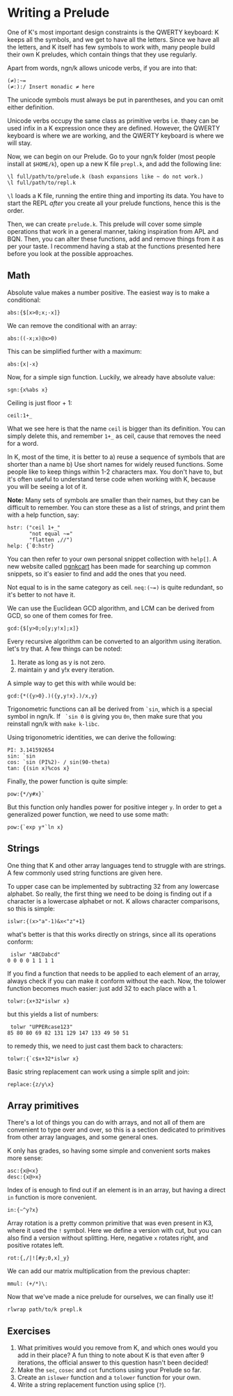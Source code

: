 # Writing a Prelude
One of K's most important design constraints is the QWERTY keyboard: K keeps all the symbols,
and we get to have all the letters. Since we have all the letters, and K itself has few
symbols to work with, many people build their own K preludes, which contain things that they use
regularly. 

Apart from words, ngn/k allows unicode verbs, if you are into that:
```
(≠):~=
(≠:):/ Insert monadic ≠ here
```
The unicode symbols must always be put in parentheses, and you can omit either definition. 

Unicode verbs occupy the same class as primitive verbs i.e. thaey can be used infix in a K expression once they
are defined. However, the QWERTY keyboard is where we are working, and the QWERTY keyboard is where we will stay.

Now, we can begin on our Prelude. Go to your ngn/k folder (most people install at `$HOME/k`), 
open up a new K file `prepl.k`, and add the following line:
```
\l full/path/to/prelude.k (bash expansions like ~ do not work.)
\l full/path/to/repl.k
```
`\l` loads a K file, running the entire thing and importing its data. You have to start the REPL *after* you create
all your prelude functions, hence this is the order.

Then, we can create `prelude.k`. This prelude will cover some simple operations that work in a general manner,
taking inspiration from APL and BQN. Then, you can alter these functions, add and remove things from it as per your 
taste. I recommend having a stab at the functions presented here before you look at the possible approaches.

## Math
Absolute value makes a number positive. The easiest way is to make a conditional:
```
abs:{$[x>0;x;-x]}
```
We can remove the conditional with an array:
```
abs:((-x;x)@x>0)
```
This can be simplified further with a maximum:
```
abs:{x|-x}
```
Now, for a simple sign function. Luckily, we already have absolute value:
```
sgn:{x%abs x}
```
Ceiling is just floor + 1:
```
ceil:1+_
```
What we see here is that the name `ceil` is bigger than its definition. You can simply delete this, and remember `1+_` as ceil,
cause that removes the need for a word. 

In K, most of the time, it is better to 
a) reuse a sequence of symbols that are shorter than a name
b) Use short names for widely reused functions. Some people like to keep things within 1-2 characters max. You don't have to,
   but it's often useful to understand terse code when working with K, because you will be seeing a lot of it.

**Note:** Many sets of symbols are smaller than their names, but they can be difficult to remember. You can store these as a 
list of strings, and print them with a help function, say:

```
hstr: ("ceil 1+_"
       "not equal ~="
       "flatten ,//")
help: {`0:hstr}
```

You can then refer to your own personal snippet collection with `help[]`. A new website called 
[ngnkcart](https://secwang.github.io/ngnkcart) has been made for searching up common snippets, so it's easier to find and add
the ones that you need.

Not equal to is in the same category as ceil. `neq:(~=)` is quite redundant, so it's better to not have it.

We can use the Euclidean GCD algorithm, and LCM can be derived from GCD, so one of them comes for free.
```
gcd:{$[y>0;o[y;y!x];x]}
```
Every recursive algorithm can be converted to an algorithm using iteration. let's try that. A few things can be noted:
1. Iterate as long as y is not zero.
2. maintain y and y!x every iteration.

A simple way to get this with while would be:

```
gcd:{*({y>0}.)({y,y!x}.)/x,y}
```

Trigonometric functions can all be derived from `` `sin ``, which is a special symbol in ngn/k. If `` `sin 0`` is giving you 
`0n`, then make sure that you reinstall ngn/k with `make k-libc`.

Using trigonometric identities, we can derive the following:
```
PI: 3.141592654
sin: `sin
cos: `sin (PI%2)- / sin(90-theta)
tan: {(sin x)%cos x}
```

Finally, the power function is quite simple:
```
pow:{*/y#x}`
```
But this function only handles power for positive integer `y`. In order to get a generalized power function, we need to use 
some math:
```
pow:{`exp y*`ln x}
```

## Strings
One thing that K and other array languages tend to struggle with are strings. A few commonly used string functions are given 
here.

To upper case can be implemented by subtracting 32 from any lowercase alphabet. So really, the first thing we need to be doing 
is finding out if a character is a lowercase alphabet or not. K allows character comparisons, so this is simple:
```
islwr:{(x>"a"-1)&x<"z"+1}
```
what's better is that this works directly on strings, since all its operations conform:
```
 islwr "ABCDabcd"
0 0 0 0 1 1 1 1 
```
If you find a function that needs to be applied to each element of an array, always check if you can make it conform without the
each. Now, the tolower function becomes much easier: just add 32 to each place with a 1.
```
tolwr:{x+32*islwr x}
```
but this yields a list of numbers:
```
 tolwr "UPPERcase123"
85 80 80 69 82 131 129 147 133 49 50 51
```
to remedy this, we need to just cast them back to characters:
```
tolwr:{`c$x+32*islwr x}
```

Basic string replacement can work using a simple split and join:
```
replace:{z/y\x}
```

## Array primitives

There's a lot of things you can do with arrays, and not all of them are convenient to type over and over, so this is a section
dedicated to primitives from other array languages, and some general ones.

K only has grades, so having some simple and convenient sorts makes more sense:
```
asc:{x@<x}
desc:{x@>x}
```

Index of is enough to find out if an element is in an array, but having a direct `in` function is more convenient.
```
in:{~^y?x}
```

Array rotation is a pretty common primitive that was even present in K3, where it used the `!` symbol. Here we define a version
with cut, but you can also find a version without splitting. Here, negative `x` rotates right, and positive rotates left.
```
rot:{,/|![#y;0,x]_y}
```

We can add our matrix multiplication from the previous chapter:
```
mmul: (+/*)\:
```

Now that we've made a nice prelude for ourselves, we can finally use it! 
```
rlwrap path/to/k prepl.k
```

## Exercises
1. What primitives would you remove from K, and which ones would you add in their place? 
   A fun thing to note about K is that even after 9 iterations, the official answer to this question
   hasn't been decided!
2. Make the `sec`, `cosec` and `cot` functions using your Prelude so far.
3. Create an `islower` function and a `tolower` function for your own.
4. Write a string replacement function using splice (`?`).
